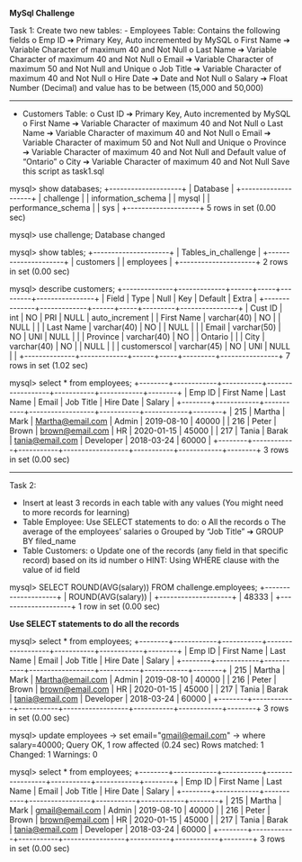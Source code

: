 __MySql Challenge__

Task 1:
Create two new tables: - Employees Table: Contains the following fields
o Emp ID ➔ Primary Key, Auto incremented by MySQL
o First Name ➔ Variable Character of maximum 40 and Not Null
o Last Name ➔ Variable Character of maximum 40 and Not Null
o Email ➔ Variable Character of maximum 50 and Not Null and Unique
o Job Title ➔ Variable Character of maximum 40 and Not Null
o Hire Date ➔ Date and Not Null
o Salary ➔ Float Number (Decimal) and value has to be between (15,000 and 50,000)

*********************************************************
- Customers Table:
o Cust ID ➔ Primary Key, Auto incremented by MySQL
o First Name ➔ Variable Character of maximum 40 and Not Null
o Last Name ➔ Variable Character of maximum 40 and Not Null
o Email ➔ Variable Character of maximum 50 and Not Null and Unique
o Province ➔ Variable Character of maximum 40 and Not Null and Default value of “Ontario”
o City ➔ Variable Character of maximum 40 and Not Null Save this script as task1.sql


mysql> show databases;
+--------------------+
| Database           |
+--------------------+
| challenge          |
| information_schema |
| mysql              |
| performance_schema |
| sys                |
+--------------------+
5 rows in set (0.00 sec)

mysql> use challenge;
Database changed

mysql> show tables;
+---------------------+
| Tables_in_challenge |
+---------------------+
| customers           |
| employees           |
+---------------------+
2 rows in set (0.00 sec)

mysql> describe customers;
+--------------+-------------+------+-----+---------+----------------+
| Field        | Type        | Null | Key | Default | Extra          |
+--------------+-------------+------+-----+---------+----------------+
| Cust ID      | int         | NO   | PRI | NULL    | auto_increment |
| First Name   | varchar(40) | NO   |     | NULL    |                |
| Last Name    | varchar(40) | NO   |     | NULL    |                |
| Email        | varchar(50) | NO   | UNI | NULL    |                |
| Province     | varchar(40) | NO   |     | Ontario |                |
| City         | varchar(40) | NO   |     | NULL    |                |
| customerscol | varchar(45) | NO   | UNI | NULL    |                |
+--------------+-------------+------+-----+---------+----------------+
7 rows in set (1.02 sec)

mysql> select * from employees;
+--------+------------+-----------+------------------+-----------+------------+--------+
| Emp ID | First Name | Last Name | Email            | Job Title | Hire Date  | Salary |
+--------+------------+-----------+------------------+-----------+------------+--------+
|    215 | Martha     | Mark      | Martha@email.com | Admin     | 2019-08-10 |  40000 |
|    216 | Peter      | Brown     | brown@email.com  | HR        | 2020-01-15 |  45000 |
|    217 | Tania      | Barak     | tania@email.com  | Developer | 2018-03-24 |  60000 |
+--------+------------+-----------+------------------+-----------+------------+--------+
3 rows in set (0.00 sec)
*******************************************************************
Task 2:
- Insert at least 3 records in each table with any values (You might need to more records for learning)
- Table Employee: Use SELECT statements to do:
o All the records
o The average of the employees’ salaries
o Grouped by “Job Title” ➔ GROUP BY filed_name
- Table Customers:
o Update one of the records (any field in that specific record) based on its id number
o HINT: Using WHERE clause with the value of id field

mysql> SELECT ROUND(AVG(salary)) FROM challenge.employees;
+--------------------+
| ROUND(AVG(salary)) |
+--------------------+
|              48333 |
+--------------------+
1 row in set (0.00 sec)

****Use SELECT statements to do all the records****

mysql> select * from employees;
+--------+------------+-----------+------------------+-----------+------------+--------+
| Emp ID | First Name | Last Name | Email            | Job Title | Hire Date  | Salary |
+--------+------------+-----------+------------------+-----------+------------+--------+
|    215 | Martha     | Mark      | Martha@email.com | Admin     | 2019-08-10 |  40000 |
|    216 | Peter      | Brown     | brown@email.com  | HR        | 2020-01-15 |  45000 |
|    217 | Tania      | Barak     | tania@email.com  | Developer | 2018-03-24 |  60000 |
+--------+------------+-----------+------------------+-----------+------------+--------+
3 rows in set (0.00 sec)

mysql> update employees
    -> set email="gmail@email.com"
    -> where salary=40000;
Query OK, 1 row affected (0.24 sec)
Rows matched: 1  Changed: 1  Warnings: 0

mysql> select * from employees;
+--------+------------+-----------+-----------------+-----------+------------+--------+
| Emp ID | First Name | Last Name | Email           | Job Title | Hire Date  | Salary |
+--------+------------+-----------+-----------------+-----------+------------+--------+
|    215 | Martha     | Mark      | gmail@email.com | Admin     | 2019-08-10 |  40000 |
|    216 | Peter      | Brown     | brown@email.com | HR        | 2020-01-15 |  45000 |
|    217 | Tania      | Barak     | tania@email.com | Developer | 2018-03-24 |  60000 |
+--------+------------+-----------+-----------------+-----------+------------+--------+
3 rows in set (0.00 sec)

